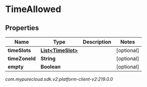 # TimeAllowed


## Properties

| Name | Type | Description | Notes |
| ------------ | ------------- | ------------- | ------------- |
| **timeSlots** | [**List&lt;TimeSlot&gt;**](TimeSlot) |  |  [optional] |
| **timeZoneId** | **String** |  |  [optional] |
| **empty** | **Boolean** |  |  [optional] |




_com.mypurecloud.sdk.v2:platform-client-v2:219.0.0_
